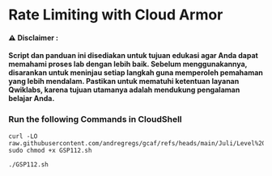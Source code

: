 #  Rate Limiting with Cloud Armor


#### ⚠️ Disclaimer :
**Script dan panduan ini disediakan untuk tujuan edukasi agar Anda dapat memahami proses lab dengan lebih baik. Sebelum menggunakannya, disarankan untuk meninjau setiap langkah guna memperoleh pemahaman yang lebih mendalam. Pastikan untuk mematuhi ketentuan layanan Qwiklabs, karena tujuan utamanya adalah mendukung pengalaman belajar Anda.**

### Run the following Commands in CloudShell 

```
curl -LO raw.githubusercontent.com/andregregs/gcaf/refs/heads/main/Juli/Level%201/Web%20Security%20Scanner%20Qwik%20Start/GSP112.sh
sudo chmod +x GSP112.sh

./GSP112.sh
```